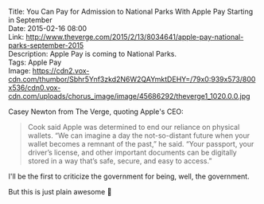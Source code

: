 Title: You Can Pay for Admission to National Parks With Apple Pay Starting in September  
Date: 2015-02-16 08:00  
Link: http://www.theverge.com/2015/2/13/8034641/apple-pay-national-parks-september-2015  
Description: Apple Pay is coming to National Parks.  
Tags: Apple Pay  
Image: https://cdn2.vox-cdn.com/thumbor/Sbhr5Ynf3zkd2N6W2QAYmktDEHY=/79x0:939x573/800x536/cdn0.vox-cdn.com/uploads/chorus_image/image/45686292/theverge1_1020.0.0.jpg  

Casey Newton from The Verge, quoting Apple's CEO:

> Cook said Apple was determined to end our reliance on physical wallets. “We can imagine a day the not-so-distant future when your wallet becomes a remnant of the past,” he said. “Your passport, your driver’s license, and other important documents can be digitally stored in a way that’s safe, secure, and easy to access.”

I'll be the first to criticize the government for being, well, the government. 

But this is just plain awesome 🌄